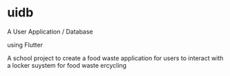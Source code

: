 # uidb

A User Application / Database

using Flutter

A school project to create a food waste application for users to interact with a locker suystem for food waste ercycling

